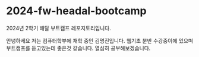 # 2024-fw-headal-bootcamp
2024년 2학기 해달 부트캠프 레포지토리입니다.

안녕하세요 저는 컴퓨터학부에 재학 중인 김명진입니다.
웹기초 분반 수강중이에 있으며 부트캠프를 듣고있는데 좋은것 같습니다. 열심히 공부해보겠습니다.